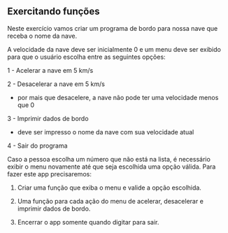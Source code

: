 ## Exercitando funções

Neste exercício vamos criar um programa de bordo para nossa nave que receba o nome da nave.

A velocidade da nave deve ser inicialmente 0 e um menu deve ser exibido para que o usuário escolha entre as seguintes opções:

1 - Acelerar a nave em 5 km/s

2 - Desacelerar a nave em 5 km/s

- por mais que desacelere, a nave não pode ter uma velocidade menos que 0

3 - Imprimir dados de bordo

- deve ser impresso o nome da nave com sua velocidade atual

4 - Sair do programa

Caso a pessoa escolha um número que não está na lista, é necessário exibir o menu novamente até que seja escolhida uma opção válida.
Para fazer este app precisaremos:

1. Criar uma função que exiba o menu e valide a opção escolhida.

2. Uma função para cada ação do menu de acelerar, desacelerar e imprimir dados de bordo.

3. Encerrar o app somente quando digitar para sair.
